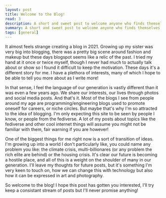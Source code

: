 ```yaml
---
layout: post
title: Welcome to the Blog!
read: 3
description: A short and sweet post to welcome anyone who finds themselves here on my Blog.
summary: A short and sweet post to welcome anyone who finds themselves here on my Blog.
tags: [general]
---
```


 It almost feels strange creating a blog in 2021. Growing up my sister was very big into blogging, there was a pretty big scene around fashion and makeup but these days blogspot seems like a relic of the past. I tried my hand at it once or twice myself, though I never had much to actually talk about or show so I found it difficult to keep the motivation. These days it's a different story for me. I have a plethora of interests, many of which I hope to be able to tell you more about as I write more! 

 In that sense, I feel the language of our generation is vastly different than it was even a few years ago. We share our interests, our lives through photos and social media posts. And that's it. Most of the blogs I see from people around my age are programming/engineering blogs used to promote oneself for careers, or niche circles. But maybe that's why I'm so attracted to the idea of blogging. I'm only expecting this site to be seen by people I know, or people from the fediverse. A lot of my posts about topics like the fediverse and other cool internet things will assume you might not be familiar with them, fair warning if you are however!

  One of the biggest things for me right now is a sort of transition of ideas. I'm growing up into a world I don't particularly like, you could name any problem you like: the climate crisis, multi-billionares (or any problem the rich elite are behind) or the housing crisis. It's clear our future is becoming a hostile place, and all of this is a weight on the shoulder of many in our generation. I'll leave my thoughts for future posts, but it's something I'm very keen to touch on, how we can change this with technology but also how it can be expressed in art and photography.

   So welcome to the blog! I hope this post has gotten you interested, I'll try keep a consistant stream of posts but I'll never promise anything! 